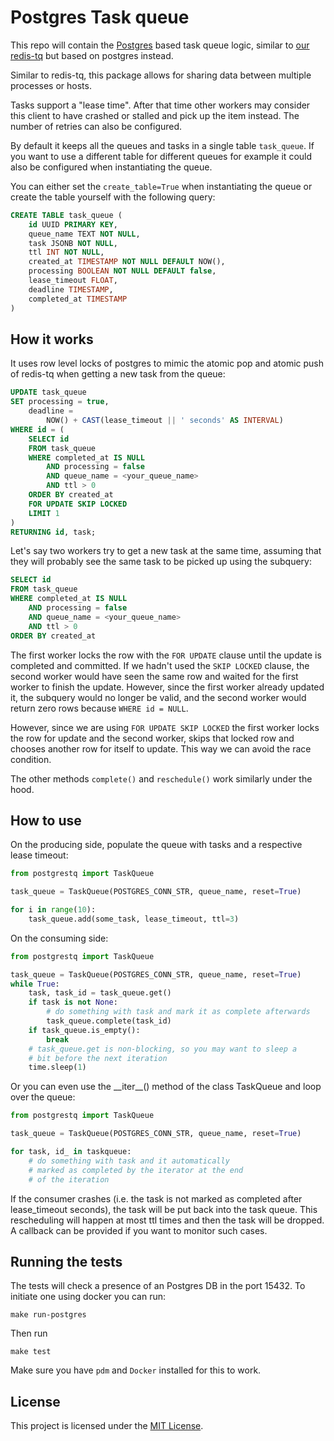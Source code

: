 # Postgres Task queue

This repo will contain the [Postgres](https://www.postgresql.org/) based task queue logic, similar to [our redis-tq](https://github.com/flix-tech/redis-tq) but based on postgres instead.

Similar to redis-tq, this package allows for sharing data between multiple processes or hosts.

Tasks support a "lease time". After that time other workers may consider this client to have crashed or stalled and pick up the item instead. The number of retries can also be configured.

By default it keeps all the queues and tasks in a single table `task_queue`. If you want to use a different table for different queues for example it could also be configured when instantiating the queue.

You can either set the `create_table=True` when instantiating the queue or create the table yourself with the following query:

```sql
CREATE TABLE task_queue (
    id UUID PRIMARY KEY,
    queue_name TEXT NOT NULL,
    task JSONB NOT NULL,
    ttl INT NOT NULL,
    created_at TIMESTAMP NOT NULL DEFAULT NOW(),
    processing BOOLEAN NOT NULL DEFAULT false,
    lease_timeout FLOAT,
    deadline TIMESTAMP,
    completed_at TIMESTAMP
)
```

## How it works

It uses row level locks of postgres to mimic the atomic pop and atomic push of redis-tq when getting a new task from the queue:

```sql
UPDATE task_queue
SET processing = true,
    deadline =
        NOW() + CAST(lease_timeout || ' seconds' AS INTERVAL)
WHERE id = (
    SELECT id
    FROM task_queue
    WHERE completed_at IS NULL
        AND processing = false
        AND queue_name = <your_queue_name>
        AND ttl > 0
    ORDER BY created_at
    FOR UPDATE SKIP LOCKED
    LIMIT 1
)
RETURNING id, task;
```

Let's say two workers try to get a new task at the same time, assuming that they will probably see the same task to be picked up using the subquery:

```sql
SELECT id
FROM task_queue
WHERE completed_at IS NULL
    AND processing = false
    AND queue_name = <your_queue_name>
    AND ttl > 0
ORDER BY created_at
```

The first worker locks the row with the `FOR UPDATE` clause until the update is completed and committed. If we hadn't used the `SKIP LOCKED` clause, the second worker would have seen the same row and waited for the first worker to finish the update. However, since the first worker already updated it, the subquery would no longer be valid, and the second worker would return zero rows because `WHERE id = NULL`.

However, since we are using `FOR UPDATE SKIP LOCKED` the first worker locks the row for update and the second worker, skips that locked row and chooses another row for itself to update. This way we can avoid the race condition.

The other methods `complete()` and `reschedule()` work similarly under the hood.

## How to use

On the producing side, populate the queue with tasks and a respective lease timeout:

```py
from postgrestq import TaskQueue

task_queue = TaskQueue(POSTGRES_CONN_STR, queue_name, reset=True)

for i in range(10):
    task_queue.add(some_task, lease_timeout, ttl=3)
```

On the consuming side:

```py
from postgrestq import TaskQueue

task_queue = TaskQueue(POSTGRES_CONN_STR, queue_name, reset=True)
while True:
    task, task_id = task_queue.get()
    if task is not None:
        # do something with task and mark it as complete afterwards
        task_queue.complete(task_id)
    if task_queue.is_empty():
        break
    # task_queue.get is non-blocking, so you may want to sleep a
    # bit before the next iteration
    time.sleep(1)
```

Or you can even use the \_\_iter\_\_() method of the class TaskQueue and loop over the queue:

```py
from postgrestq import TaskQueue

task_queue = TaskQueue(POSTGRES_CONN_STR, queue_name, reset=True)

for task, id_ in taskqueue:
    # do something with task and it automatically
    # marked as completed by the iterator at the end
    # of the iteration

```

If the consumer crashes (i.e. the task is not marked as completed after lease_timeout seconds), the task will be put back into the task queue. This rescheduling will happen at most ttl times and then the task will be dropped. A callback can be provided if you want to monitor such cases.

## Running the tests

The tests will check a presence of an Postgres DB in the port 15432. To initiate one using docker you can run:

```
make run-postgres
```

Then run

```
make test
```

Make sure you have `pdm` and `Docker` installed for this to work.

## License

This project is licensed under the [MIT License](LICENSE).
